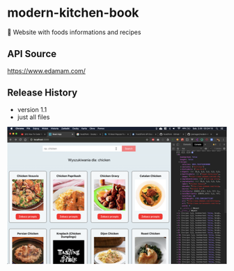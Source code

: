 # modern-kitchen-book
🍲 Website with foods informations and recipes

## API Source
https://www.edamam.com/

## Release History
* version 1.1
 * just all files
  
![v1.1](https://raw.githubusercontent.com/janmager/modern-kitchen-book/master/img/v1-1.png)
